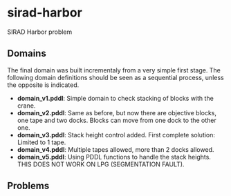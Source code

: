 sirad-harbor
============

SIRAD Harbor problem

Domains
-------
The final domain was built incrementaly from a very simple first stage. The
following domain definitions should be seen as a sequential process, unless the
opposite is indicated.

- __domain_v1.pddl__: Simple domain to check stacking of blocks with the crane.
- __domain_v2.pddl__: Same as before, but now there are objective blocks, one tape and two docks. Blocks can move from one dock to the other one.
- __domain_v3.pddl__: Stack height control added. First complete solution: Limited to 1 tape.
- __domain_v4.pddl__: Multiple tapes allowed, more than 2 docks allowed.
- __domain_v5.pddl__: Using PDDL functions to handle the stack heights. THIS DOES NOT WORK ON LPG (SEGMENTATION FAULT).

Problems
--------